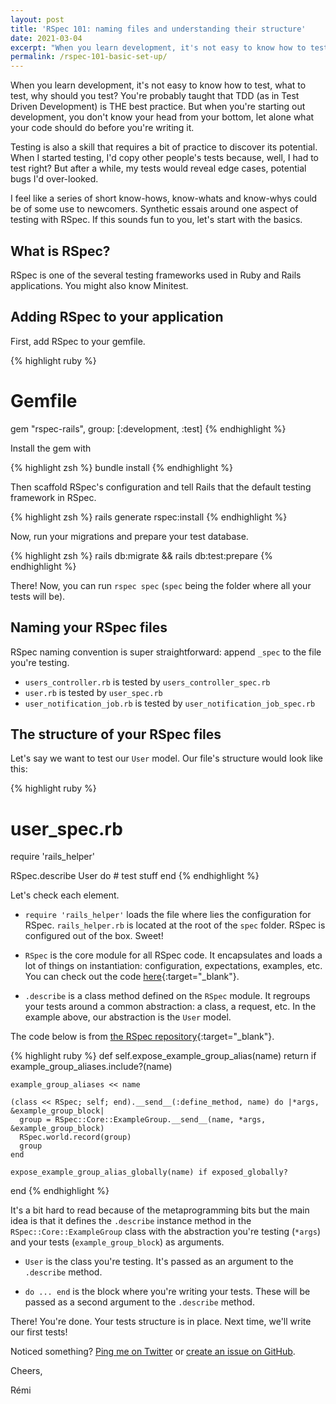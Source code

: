 ```yaml
---
layout: post
title: 'RSpec 101: naming files and understanding their structure'
date: 2021-03-04
excerpt: "When you learn development, it's not easy to know how to test, what to test, why should you test? Today, we'll check the first to writing tests with RSpec."
permalink: /rspec-101-basic-set-up/
---
```


When you learn development, it's not easy to know how to test, what to test, why should you test? You're probably taught that TDD (as in Test Driven Development) is THE best practice. But when you're starting out development, you don't know your head from your bottom, let alone what your code should do before you're writing it.

Testing is also a skill that requires a bit of practice to discover its potential. When I started testing, I'd copy other people's tests because, well, I had to test right? But after a while, my tests would reveal edge cases, potential bugs I'd over-looked.

I feel like a series of short know-hows, know-whats and know-whys could be of some use to newcomers. Synthetic essais around one aspect of testing with RSpec. If this sounds fun to you, let's start with the basics.

## What is RSpec?

RSpec is one of the several testing frameworks used in Ruby and Rails applications. You might also know Minitest.

## Adding RSpec to your application

First, add RSpec to your gemfile.

{% highlight ruby %}
  # Gemfile

  gem "rspec-rails", group: [:development, :test]
{% endhighlight %}

Install the gem with

{% highlight zsh %}
  bundle install
{% endhighlight %}

Then scaffold RSpec's configuration and tell Rails that the default testing framework in RSpec.

{% highlight zsh %}
  rails generate rspec:install
{% endhighlight %}

Now, run your migrations and prepare your test database.

{% highlight zsh %}
  rails db:migrate && rails db:test:prepare
{% endhighlight %}

There! Now, you can run `rspec spec` (`spec` being the folder where all your tests will be).

## Naming your RSpec files

RSpec naming convention is super straightforward: append `_spec` to the file you're testing.

- `users_controller.rb` is tested by `users_controller_spec.rb`
- `user.rb` is tested by `user_spec.rb`
- `user_notification_job.rb` is tested by `user_notification_job_spec.rb`

## The structure of your RSpec files

Let's say we want to test our `User` model. Our file's structure would look like this:

{% highlight ruby %}
  # user_spec.rb

  require 'rails_helper'

  RSpec.describe User do
    # test stuff
  end
{% endhighlight %}

Let's check each element.

- `require 'rails_helper'` loads the file where lies the configuration for RSpec. `rails_helper.rb` is located at the root of the `spec` folder. RSpec is configured out of the box. Sweet!

- `RSpec` is the core module for all RSpec code. It encapsulates and loads a lot of things on instantiation: configuration, expectations, examples, etc. You can check out the code [here](https://github.com/rspec/rspec-core/blob/main/lib/rspec/core.rb#L41){:target="\_blank"}.

- `.describe` is a class method defined on the `RSpec` module. It regroups your tests around a common abstraction: a class, a request, etc. In the example above, our abstraction is the `User` model.

The code below is from [the RSpec repository](https://github.com/rspec/rspec-core/blob/fe3084758857f0714f05ada44a18f1dfe9bf7a7e/lib/rspec/core/dsl.rb#L42){:target="\_blank"}.

{% highlight ruby %}
  def self.expose_example_group_alias(name)
    return if example_group_aliases.include?(name)

    example_group_aliases << name

    (class << RSpec; self; end).__send__(:define_method, name) do |*args, &example_group_block|
      group = RSpec::Core::ExampleGroup.__send__(name, *args, &example_group_block)
      RSpec.world.record(group)
      group
    end

    expose_example_group_alias_globally(name) if exposed_globally?
  end
{% endhighlight %}

It's a bit hard to read because of the metaprogramming bits but the main idea is that it defines the `.describe` instance method in the `RSpec::Core::ExampleGroup` class with the abstraction you're testing (`*args`) and your tests (`example_group_block`) as arguments.

- `User` is the class you're testing. It's passed as an argument to the `.describe` method.

- `do ... end` is the block where you're writing your tests. These will be passed as a second argument to the `.describe` method.

There! You're done. Your tests structure is in place. Next time, we'll write our first tests!

Noticed something? [Ping me on Twitter](https://twitter.com/mercier_remi) or [create an issue on GitHub](https://github.com/merciremi/remicodes/issues/new).

Cheers,

Rémi
